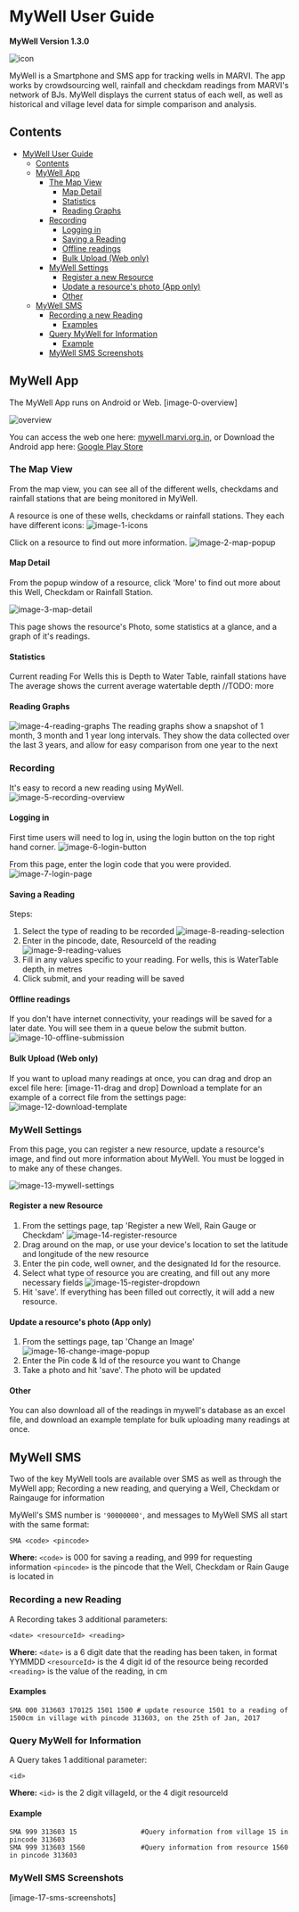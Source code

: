 # MyWell User Guide
**MyWell Version 1.3.0**

![icon](https://github.com/lewisdaly/mywell-server/blob/master/paper/userguide_images/icon.jpg)

MyWell is a Smartphone and SMS app for tracking wells in MARVI. The app works by crowdsourcing well, rainfall and checkdam readings from MARVI's network of BJs. MyWell displays the current status of each well, as well as historical and village level data for simple comparison and analysis.

## Contents

<!-- TOC depthFrom:1 depthTo:6 withLinks:1 updateOnSave:1 orderedList:0 -->

- [MyWell User Guide](#mywell-user-guide)
	- [Contents](#contents)
	- [MyWell App](#mywell-app)
		- [The Map View](#the-map-view)
			- [Map Detail](#map-detail)
			- [Statistics](#statistics)
			- [Reading Graphs](#reading-graphs)
		- [Recording](#recording)
			- [Logging in](#logging-in)
			- [Saving a Reading](#saving-a-reading)
			- [Offline readings](#offline-readings)
			- [Bulk Upload (Web only)](#bulk-upload-web-only)
		- [MyWell Settings](#mywell-settings)
			- [Register a new Resource](#register-a-new-resource)
			- [Update a resource's photo (App only)](#update-a-resources-photo-app-only)
			- [Other](#other)
	- [MyWell SMS](#mywell-sms)
		- [Recording a new Reading](#recording-a-new-reading)
			- [Examples](#examples)
		- [Query MyWell for Information](#query-mywell-for-information)
			- [Example](#example)
		- [MyWell SMS Screenshots](#mywell-sms-screenshots)

<!-- /TOC -->
## MyWell App
The MyWell App runs on Android or Web.
[image-0-overview]

![overview](https://github.com/lewisdaly/mywell-server/blob/master/paper/userguide_images/image-0-overview.png)


You can access the web one here: [mywell.marvi.org.in](http://mywell.marvi.org.in), or
Download the Android app here: [Google Play Store](https://play.google.com/store/apps/details?id=com.ionicframework.ionicrainapp175406&hl=en)

### The Map View
From the map view, you can see all of the different wells, checkdams and rainfall stations that are being monitored in MyWell.

A resource is one of these wells, checkdams or rainfall stations. They each have different icons:
![image-1-icons](https://github.com/lewisdaly/mywell-server/blob/master/paper/userguide_images/1.png)

Click on a resource to find out more information.
![image-2-map-popup](https://github.com/lewisdaly/mywell-server/blob/master/paper/userguide_images/2.png)

#### Map Detail
From the popup window of a resource, click 'More' to find out more about this Well, Checkdam or Rainfall Station.

![image-3-map-detail](https://github.com/lewisdaly/mywell-server/blob/master/paper/userguide_images/image-3-map-detail.png)

This page shows the resource's Photo, some statistics at a glance, and a graph of it's readings.

#### Statistics
Current reading
For Wells this is Depth to Water Table, rainfall stations have
The average shows the current average watertable depth
//TODO: more

#### Reading Graphs

![image-4-reading-graphs](https://github.com/lewisdaly/mywell-server/blob/master/paper/userguide_images/image-4-reading-graphs.png)
The reading graphs show a snapshot of 1 month, 3 month and 1 year long intervals. They show the data collected over the last 3 years, and allow for easy comparison from one year to the next


### Recording
It's easy to record a new reading using MyWell.
![image-5-recording-overview](https://github.com/lewisdaly/mywell-server/blob/master/paper/userguide_images/5.png)

#### Logging in
First time users will need to log in, using the login button on the top right hand corner.
![image-6-login-button](https://github.com/lewisdaly/mywell-server/blob/master/paper/userguide_images/6.png)

From this page, enter the login code that you were provided.
![image-7-login-page](https://github.com/lewisdaly/mywell-server/blob/master/paper/userguide_images/7.png)

#### Saving a Reading
Steps:
1. Select the type of reading to be recorded
![image-8-reading-selection](https://github.com/lewisdaly/mywell-server/blob/master/paper/userguide_images/8.png)
2. Enter in the pincode, date, ResourceId of the reading
![image-9-reading-values](https://github.com/lewisdaly/mywell-server/blob/master/paper/userguide_images/9.png)
3. Fill in any values specific to your reading. For wells, this is WaterTable depth, in metres
4. Click submit, and your reading will be saved

#### Offline readings
If you don't have internet connectivity, your readings will be saved for a later date.
You will see them in a queue below the submit button.
![image-10-offline-submission](https://github.com/lewisdaly/mywell-server/blob/master/paper/userguide_images/11.png)

#### Bulk Upload (Web only)
If you want to upload many readings at once, you can drag and drop an excel file here:
[image-11-drag and drop]
Download a template for an example of a correct file from the settings page:
![image-12-download-template](https://github.com/lewisdaly/mywell-server/blob/master/paper/userguide_images/12.png)

### MyWell Settings
From this page, you can register a new resource, update a resource's image, and find out more information about MyWell. You must be logged in to make any of these changes.

![image-13-mywell-settings](https://github.com/lewisdaly/mywell-server/blob/master/paper/userguide_images/13.png)

#### Register a new Resource
1. From the settings page, tap 'Register a new Well, Rain Gauge or Checkdam'
![image-14-register-resource](https://github.com/lewisdaly/mywell-server/blob/master/paper/userguide_images/14.png)
2. Drag around on the map, or use  your device's location to set the latitude and longitude of the new resource
3. Enter the pin code, well owner, and the designated Id for the resource.
4. Select what type of resource you are creating, and fill out any more necessary fields
![image-15-register-dropdown](https://github.com/lewisdaly/mywell-server/blob/master/paper/userguide_images/15.png)
5. Hit 'save'. If everything has been filled out correctly, it will add a new resource.

#### Update a resource's photo (App only)
1. From the settings page, tap 'Change an Image'
![image-16-change-image-popup](https://github.com/lewisdaly/mywell-server/blob/master/paper/userguide_images/16.png)
2. Enter the Pin code & Id of the resource you want to Change
3. Take a photo and hit 'save'. The photo will be updated

#### Other
You can also download all of the readings in mywell's database as an excel file, and download an example template for bulk uploading many readings at once.

## MyWell SMS
Two of the key MyWell tools are available over SMS as well as through the MyWell app; Recording a new reading, and querying a Well, Checkdam or Raingauge for information

MyWell's SMS number is `'90000000'`, and messages to MyWell SMS all start with the same format:
```
SMA <code> <pincode>
```
**Where:**
`<code>` is 000 for saving a reading, and 999 for requesting information
`<pincode>` is the pincode that the Well, Checkdam or Rain Gauge is located in

### Recording a new Reading
A Recording takes 3 additional parameters:
```
<date> <resourceId> <reading>
```
**Where:**
`<date>` is a 6 digit date that the reading has been taken, in format YYMMDD
`<resourceId>` is the 4 digit id of the resource being recorded
`<reading>` is the value of the reading, in cm

#### Examples
```
SMA 000 313603 170125 1501 1500 # update resource 1501 to a reading of 1500cm in village with pincode 313603, on the 25th of Jan, 2017
```

### Query MyWell for Information
A Query takes 1 additional parameter:
```
<id>
```
**Where:**
`<id>` is the 2 digit villageId, or the 4 digit resourceId

#### Example
```
SMA 999 313603 15                #Query information from village 15 in pincode 313603
SMA 999 313603 1560              #Query information from resource 1560 in pincode 313603
```

### MyWell SMS Screenshots

[image-17-sms-screenshots]
